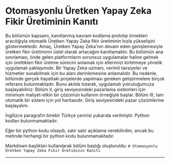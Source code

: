 # Otomasyonlu Üretken Yapay Zeka Fikir Üretiminin Kanıtı

Bu bölümün kapsamı, kanıtlanmış kavram kodlama prototip örnekleri aracılığıyla otomatik Üretken Yapay Zeka fikir üretiminin hızla yükselişini göstermektedir. Amaç, Üretken Yapay Zeka'nın devam eden genişlemesiyle üretken fikir üretiminin üstel olarak artacağını kanıtlamaktır. Bu bölümün ana sınırlaması, önde gelen platformların sorunsuz uygulamalar haline gelmek için ürettikleri fikir üretme sürecini anlamak için ellerimizi kirletmeye yönelik uygulamalı yaklaşımıdır. Bir Yapay Zeka uzmanı, verimli tavsiyeler ve hizmetler sunabilmek için bu alanı derinlemesine anlamalıdır. Bu nedenle, bölümde gerçek hayattaki projelerde yapılması gereken geliştirmelere birçok referans bulunmaktadır. Bunu akılda tutarak, uygulamalı yolculuğumuza başlayabiliriz: Bölüm II, giriş seviyesindeki pazarlama sistemleri için minimum maliyet-etkin bir çözümün kullanım örneğiyle başlar. Bölüm III, tam otomatik bir sistem için yol haritasıdır. Giriş seviyesindeki pazar çözümlerine başlayalım.

İngilizce paragrafın birebir Türkçe çevirisi yukarıda verilmiştir. Python kodları bulunmamaktadır.

Eğer bir python kodu olsaydı, satır satır açıklama verebilirdim, ancak bu metinde herhangi bir python kodu bulunmamaktadır. 

Markdown başlıkları kullanılarak bölüm başlığı oluşturuldu: `# Otomasyonlu Üretken Yapay Zeka Fikir Üretiminin Kanıtı`

---

